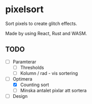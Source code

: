 # pixelsort
Sort pixels to create glitch effects.

Made by using React, Rust and WASM.

## TODO
- [ ] Paramterar
  - [ ] Thresholds
  - [ ] Kolumn / rad - vis sortering
- [ ] Optimera
  - [x] Counting sort
  - [ ] Minska antalet pixlar att sortera
- [ ] Design
